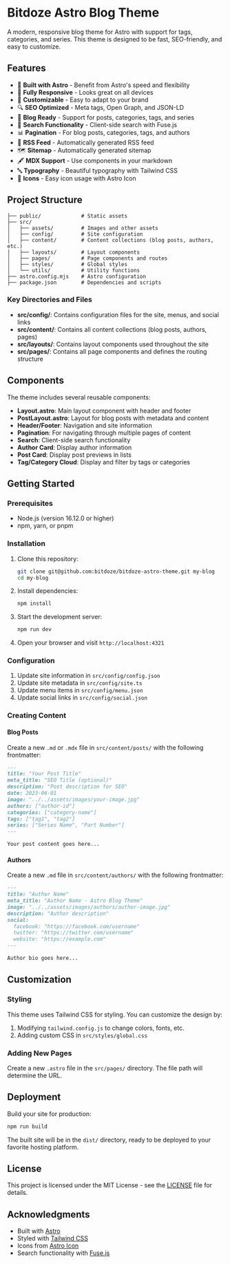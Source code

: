 # Bitdoze Astro Blog Theme

A modern, responsive blog theme for Astro with support for tags, categories, and series. This theme is designed to be fast, SEO-friendly, and easy to customize.

## Features

- 🚀 **Built with Astro** - Benefit from Astro's speed and flexibility
- 📱 **Fully Responsive** - Looks great on all devices
- 🎨 **Customizable** - Easy to adapt to your brand
- 🔍 **SEO Optimized** - Meta tags, Open Graph, and JSON-LD
- 📝 **Blog Ready** - Support for posts, categories, tags, and series
- 🔎 **Search Functionality** - Client-side search with Fuse.js
- 📊 **Pagination** - For blog posts, categories, tags, and authors
- 📰 **RSS Feed** - Automatically generated RSS feed
- 🗺️ **Sitemap** - Automatically generated sitemap
- 🖋️ **MDX Support** - Use components in your markdown
- 🔤 **Typography** - Beautiful typography with Tailwind CSS
- 🌙 **Icons** - Easy icon usage with Astro Icon

## Project Structure

```
├── public/             # Static assets
├── src/
│   ├── assets/         # Images and other assets
│   ├── config/         # Site configuration
│   ├── content/        # Content collections (blog posts, authors, etc.)
│   ├── layouts/        # Layout components
│   ├── pages/          # Page components and routes
│   ├── styles/         # Global styles
│   └── utils/          # Utility functions
├── astro.config.mjs    # Astro configuration
├── package.json        # Dependencies and scripts
```

### Key Directories and Files

- **src/config/**: Contains configuration files for the site, menus, and social links
- **src/content/**: Contains all content collections (blog posts, authors, pages)
- **src/layouts/**: Contains layout components used throughout the site
- **src/pages/**: Contains all page components and defines the routing structure

## Components

The theme includes several reusable components:

- **Layout.astro**: Main layout component with header and footer
- **PostLayout.astro**: Layout for blog posts with metadata and content
- **Header/Footer**: Navigation and site information
- **Pagination**: For navigating through multiple pages of content
- **Search**: Client-side search functionality
- **Author Card**: Display author information
- **Post Card**: Display post previews in lists
- **Tag/Category Cloud**: Display and filter by tags or categories

## Getting Started

### Prerequisites

- Node.js (version 16.12.0 or higher)
- npm, yarn, or pnpm

### Installation

1. Clone this repository:
   ```bash
   git clone git@github.com:bitdoze/bitdoze-astro-theme.git my-blog
   cd my-blog
   ```

2. Install dependencies:
   ```bash
   npm install
   ```

3. Start the development server:
   ```bash
   npm run dev
   ```

4. Open your browser and visit `http://localhost:4321`

### Configuration

1. Update site information in `src/config/config.json`
2. Update site metadata in `src/config/site.ts`
3. Update menu items in `src/config/menu.json`
4. Update social links in `src/config/social.json`

### Creating Content

#### Blog Posts

Create a new `.md` or `.mdx` file in `src/content/posts/` with the following frontmatter:

```md
---
title: "Your Post Title"
meta_title: "SEO Title (optional)"
description: "Post description for SEO"
date: 2023-06-01
image: "../../assets/images/your-image.jpg"
authors: ["author-id"]
categories: ["category-name"]
tags: ["tag1", "tag2"]
series: ["Series Name", "Part Number"]
---

Your post content goes here...
```

#### Authors

Create a new `.md` file in `src/content/authors/` with the following frontmatter:

```md
---
title: "Author Name"
meta_title: "Author Name - Astro Blog Theme"
image: "../../assets/images/authors/author-image.jpg"
description: "Author description"
social:
  facebook: "https://facebook.com/username"
  twitter: "https://twitter.com/username"
  website: "https://example.com"
---

Author bio goes here...
```

## Customization

### Styling

This theme uses Tailwind CSS for styling. You can customize the design by:

1. Modifying `tailwind.config.js` to change colors, fonts, etc.
2. Adding custom CSS in `src/styles/global.css`

### Adding New Pages

Create a new `.astro` file in the `src/pages/` directory. The file path will determine the URL.

## Deployment

Build your site for production:

```bash
npm run build
```

The built site will be in the `dist/` directory, ready to be deployed to your favorite hosting platform.

## License

This project is licensed under the MIT License - see the [LICENSE](LICENSE) file for details.

## Acknowledgments

- Built with [Astro](https://astro.build)
- Styled with [Tailwind CSS](https://tailwindcss.com)
- Icons from [Astro Icon](https://github.com/natemoo-re/astro-icon)
- Search functionality with [Fuse.js](https://fusejs.io)